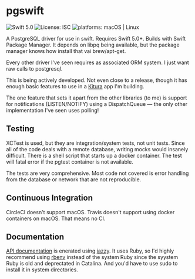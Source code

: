 # pgswift

![Swift 5.0](https://img.shields.io/badge/Swift-5.0-orange)  ![License: ISC](https://img.shields.io/github/license/mlilback/pgswift) ![platforms: macOS  | Linux](https://img.shields.io/badge/platform-macOS%20%7C%20Linux-lightgrey) 

A PostgreSQL driver for use in swift. Requires Swift 5.0+. Builds with Swift Package Manager. It depends on libpq being available, but the package manager knows how install that vai brew/apt-get. 

Every other driver I've seen requires as associated ORM system. I just want raw calls to postgresql.

This is being actively developed. Not even close to a release, though it has enough basic features to use in a [Kitura](https://kitura.io/) app I'm building.

The one feature that sets it apart from the other libraries (to me) is support for notifications (LISTEN/NOTIFY) using a DispatchQueue &mdash; the only other implementation I've seen uses polling!

## Testing

XCTest is used, but they are integration/system tests, not unit tests. Since all of the code deals with a remote database, writing mocks would insanely difficult. There is a shell script that starts up a docker container. The test will fatal error if the pgtest container is not available.

The tests are very comprehensive. Most code not covered is error handling from the database or network that are not reproducible. 

## Continuous Integration

CircleCI doesn't support macOS. Travis doesn't support using docker containers on macOS. That means no CI.

## Documentation

[API documentation](https://github.com/mlilback/pgswift/docs/) is enerated using [jazzy](https://github.com/realm/jazzy). It uses Ruby, so I'd highly recommend using [rbenv](https://github.com/rbenv/rbenv) instead of the system Ruby since the syystem Ruby is old and deprectated in Catalina.  And you'd have to use sudo to install it in system directories.

